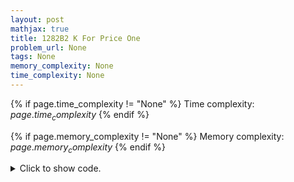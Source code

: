 ```yaml
---
layout: post
mathjax: true
title: 1282B2 K For Price One
problem_url: None
tags: None
memory_complexity: None
time_complexity: None
---
```




{% if page.time_complexity != "None" %}
Time complexity: ${{ page.time_complexity }}$
{% endif %}

{% if page.memory_complexity != "None" %}
Memory complexity: ${{ page.memory_complexity }}$
{% endif %}

<details>
<summary>
<p style="display:inline">Click to show code.</p>
</summary>
```cpp
{% raw %}
using namespace std;
const int NMAX = 2e5 + 11;
int n, p, k, a[NMAX], dp[NMAX];
int solve(void)
{
    int ans = 0;
    dp[0] = 0;
    sort(a + 1, a + n + 1);
    for (int i = 1; i <= n; ++i)
    {
        dp[i] = a[i];
        if (i - k >= 0)
            dp[i] += dp[i - k];
        else
            dp[i] += dp[i - 1];
    }
    for (int i = 1; i <= n; ++i)
    {
        if (dp[i] <= p)
            ans = max(ans, i);
    }
    return ans;
}
int main(void)
{
    int t;
    cin >> t;
    while (t--)
    {
        cin >> n >> p >> k;
        for (int i = 1; i <= n; ++i)
            cin >> a[i];
        cout << solve() << endl;
    }
    return 0;
}

{% endraw %}
```
</details>

